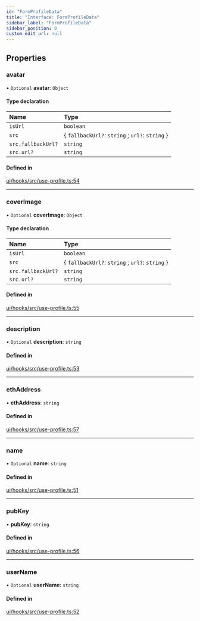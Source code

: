 ```yaml
---
id: "FormProfileData"
title: "Interface: FormProfileData"
sidebar_label: "FormProfileData"
sidebar_position: 0
custom_edit_url: null
---
```


## Properties

### avatar

• `Optional` **avatar**: `Object`

#### Type declaration

| Name | Type |
| :------ | :------ |
| `isUrl` | `boolean` |
| `src` | { `fallbackUrl?`: `string` ; `url?`: `string`  } |
| `src.fallbackUrl?` | `string` |
| `src.url?` | `string` |

#### Defined in

[ui/hooks/src/use-profile.ts:54](https://github.com/AKASHAorg/akasha-core/blob/c052f00c/ui/hooks/src/use-profile.ts#L54)

___

### coverImage

• `Optional` **coverImage**: `Object`

#### Type declaration

| Name | Type |
| :------ | :------ |
| `isUrl` | `boolean` |
| `src` | { `fallbackUrl?`: `string` ; `url?`: `string`  } |
| `src.fallbackUrl?` | `string` |
| `src.url?` | `string` |

#### Defined in

[ui/hooks/src/use-profile.ts:55](https://github.com/AKASHAorg/akasha-core/blob/c052f00c/ui/hooks/src/use-profile.ts#L55)

___

### description

• `Optional` **description**: `string`

#### Defined in

[ui/hooks/src/use-profile.ts:53](https://github.com/AKASHAorg/akasha-core/blob/c052f00c/ui/hooks/src/use-profile.ts#L53)

___

### ethAddress

• **ethAddress**: `string`

#### Defined in

[ui/hooks/src/use-profile.ts:57](https://github.com/AKASHAorg/akasha-core/blob/c052f00c/ui/hooks/src/use-profile.ts#L57)

___

### name

• `Optional` **name**: `string`

#### Defined in

[ui/hooks/src/use-profile.ts:51](https://github.com/AKASHAorg/akasha-core/blob/c052f00c/ui/hooks/src/use-profile.ts#L51)

___

### pubKey

• **pubKey**: `string`

#### Defined in

[ui/hooks/src/use-profile.ts:56](https://github.com/AKASHAorg/akasha-core/blob/c052f00c/ui/hooks/src/use-profile.ts#L56)

___

### userName

• `Optional` **userName**: `string`

#### Defined in

[ui/hooks/src/use-profile.ts:52](https://github.com/AKASHAorg/akasha-core/blob/c052f00c/ui/hooks/src/use-profile.ts#L52)
